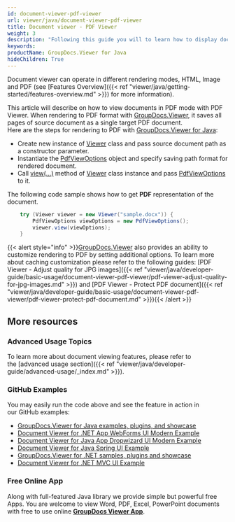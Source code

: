 ```yaml
---
id: document-viewer-pdf-viewer
url: viewer/java/document-viewer-pdf-viewer
title: Document viewer - PDF Viewer
weight: 3
description: "Following this guide you will to learn how to display documents of more than 100 types in PDF format with PDF Viewer by GroupDocs."
keywords: 
productName: GroupDocs.Viewer for Java
hideChildren: True
---  
```

Document viewer can operate in different rendering modes, HTML, Image and PDF (see [Features Overview]({{< ref "viewer/java/getting-started/features-overview.md" >}}) for more information).

This article will describe on how to view documents in PDF mode with PDF Viewer. When rendering to PDF format with [GroupDocs.Viewer](https://products.groupdocs.com/viewer), it saves all pages of source document as a single target PDF document.  
Here are the steps for rendering to PDF with [GroupDocs.Viewer for Java](https://products.groupdocs.com/viewer/java):
*   Create new instance of [Viewer](https://apireference.groupdocs.com/viewer/java/com.groupdocs.viewer/Viewer) class and pass source document path as a constructor parameter.    
*   Instantiate the [PdfViewOptions](https://apireference.groupdocs.com/viewer/java/com.groupdocs.viewer.options/PdfViewOptions) object and specify saving path format for rendered document.    
*   Call [view(...)](https://apireference.groupdocs.com/viewer/java/com.groupdocs.viewer/Viewer#view(com.groupdocs.viewer.options.ViewOptions)) method of [Viewer](https://apireference.groupdocs.com/viewer/java/com.groupdocs.viewer/Viewer) class instance and pass [PdfViewOptions](https://apireference.groupdocs.com/viewer/java/com.groupdocs.viewer.options/PdfViewOptions) to it.    

The following code sample shows how to get **PDF** representation of the document.

```java
    try (Viewer viewer = new Viewer("sample.docx")) {
        PdfViewOptions viewOptions = new PdfViewOptions();
        viewer.view(viewOptions);
    }
```

{{< alert style="info" >}}[GroupDocs.Viewer](https://products.groupdocs.com/viewer) also provides an ability to customize rendering to PDF by setting additional options. To learn more about caching customization please refer to the following guides: [PDF Viewer - Adjust quality for JPG images]({{< ref "viewer/java/developer-guide/basic-usage/document-viewer-pdf-viewer/pdf-viewer-adjust-quality-for-jpg-images.md" >}}) and [PDF Viewer - Protect PDF document]({{< ref "viewer/java/developer-guide/basic-usage/document-viewer-pdf-viewer/pdf-viewer-protect-pdf-document.md" >}}){{< /alert >}}

## More resources
### Advanced Usage Topics
To learn more about document viewing features, please refer to the [advanced usage section]({{< ref "viewer/java/developer-guide/advanced-usage/_index.md" >}}).

### GitHub Examples
You may easily run the code above and see the feature in action in our GitHub examples:
*   [GroupDocs.Viewer for Java examples, plugins, and showcase](https://github.com/groupdocs-viewer/GroupDocs.Viewer-for-Java)
*   [Document Viewer for .NET App WebForms UI Modern Example](https://github.com/groupdocs-viewer/GroupDocs.Viewer-for-.NET-WebForms)    
*   [Document Viewer for Java App Dropwizard UI Modern Example](https://github.com/groupdocs-viewer/GroupDocs.Viewer-for-Java-Dropwizard)    
*   [Document Viewer for Java Spring UI Example](https://github.com/groupdocs-viewer/GroupDocs.Viewer-for-Java-Spring)
*   [GroupDocs.Viewer for .NET samples, plugins and showcase](https://github.com/groupdocs-viewer/GroupDocs.Viewer-for-.NET)
*   [Document Viewer for .NET MVC UI Example](https://github.com/groupdocs-viewer/GroupDocs.Viewer-for-Java-MVC)     

### Free Online App
Along with full-featured Java library we provide simple but powerful free Apps.
You are welcome to view Word, PDF, Excel, PowerPoint documents with free to use online **[GroupDocs Viewer App](https://products.groupdocs.app/viewer)**.